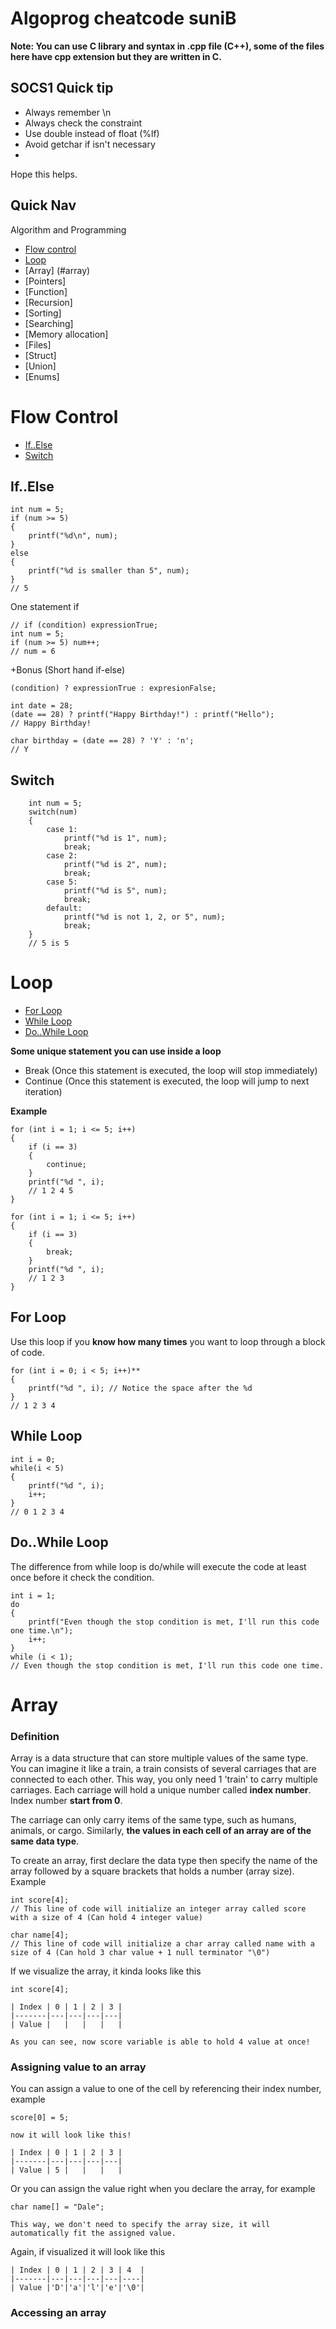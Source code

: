 # Algoprog cheatcode suniB

**Note: You can use C library and syntax in .cpp file (C++), some of the files here have cpp extension but they are written in C.**

## SOCS1 Quick tip

- Always remember \n
- Always check the constraint
- Use double instead of float (%lf)
- Avoid getchar if isn't necessary
- 

Hope this helps.

## Quick Nav

Algorithm and Programming

- [Flow control](#flow-control)
- [Loop](#loop)
- [Array] (#array)
- [Pointers]
- [Function]
- [Recursion]
- [Sorting]
- [Searching]
- [Memory allocation]
- [Files]
- [Struct]
- [Union]
- [Enums]

# Flow Control

- [If..Else](#ifelse)
- [Switch](#switch)

## If..Else

```
int num = 5;
if (num >= 5)
{
    printf("%d\n", num);
}
else
{
    printf("%d is smaller than 5", num);
}
// 5
```

One statement if

```
// if (condition) expressionTrue;
int num = 5;
if (num >= 5) num++;
// num = 6
```

+Bonus (Short hand if-else)

```
(condition) ? expressionTrue : expresionFalse;

int date = 28;
(date == 28) ? printf("Happy Birthday!") : printf("Hello");
// Happy Birthday!

char birthday = (date == 28) ? 'Y' : 'n';
// Y
```

## Switch

```
    int num = 5;
    switch(num)
    {
        case 1:
            printf("%d is 1", num);
            break;
        case 2:
            printf("%d is 2", num);
            break;
        case 5:
            printf("%d is 5", num);
            break;
        default:
            printf("%d is not 1, 2, or 5", num);
            break;
    }
    // 5 is 5
```

# Loop

- [For Loop](#for-loop)
- [While Loop](#while-loop)
- [Do..While Loop](#dowhile-loop)

**Some unique statement you can use inside a loop**
- Break (Once this statement is executed, the loop will stop immediately)
- Continue (Once this statement is executed, the loop will jump to next iteration)

**Example**
```
for (int i = 1; i <= 5; i++)
{
    if (i == 3)
    {
        continue;
    }
    printf("%d ", i); 
    // 1 2 4 5 
}

for (int i = 1; i <= 5; i++)
{
    if (i == 3)
    {
        break;
    }
    printf("%d ", i);
    // 1 2 3
}
```

## For Loop

Use this loop if you **know how many times** you want to loop through a block of code.

```
for (int i = 0; i < 5; i++)**
{
    printf("%d ", i); // Notice the space after the %d
}
// 1 2 3 4
```

## While Loop

```
int i = 0;
while(i < 5)
{
    printf("%d ", i);
    i++;
}
// 0 1 2 3 4
```

## Do..While Loop

The difference from while loop is do/while will execute the code at least once before it check the condition.

```
int i = 1;
do
{
    printf("Even though the stop condition is met, I'll run this code one time.\n");
    i++;
}
while (i < 1);
// Even though the stop condition is met, I'll run this code one time.
```

# Array
### Definition
Array is a data structure that can store multiple values of the same type. You can imagine it like a train, a train consists of several carriages that are connected to each other. This way, you only need 1 'train' to carry multiple carriages. Each carriage will hold a unique number called **index number**. Index number **start from 0**.

The carriage can only carry items of the same type, such as humans, animals, or cargo. Similarly, **the values in each cell of an array are of the same data type**.

To create an array, first declare the data type then specify the name of the array followed by a square brackets that holds a number (array size). Example
```
int score[4];
// This line of code will initialize an integer array called score with a size of 4 (Can hold 4 integer value)

char name[4];
// This line of code will initialize a char array called name with a size of 4 (Can hold 3 char value + 1 null terminator "\0")
```

If we visualize the array, it kinda looks like this
```
int score[4];

| Index | 0 | 1 | 2 | 3 |
|-------|---|---|---|---|
| Value |   |   |   |   |

As you can see, now score variable is able to hold 4 value at once!
```
### Assigning value to an array
You can assign a value to one of the cell by referencing their index number, example
```
score[0] = 5;

now it will look like this!

| Index | 0 | 1 | 2 | 3 |
|-------|---|---|---|---|
| Value | 5 |   |   |   |
```
Or you can assign the value right when you declare the array, for example
```
char name[] = "Dale";

This way, we don't need to specify the array size, it will automatically fit the assigned value.
```

Again, if visualized it will look like this
```
| Index | 0 | 1 | 2 | 3 | 4  |
|-------|---|---|---|---|----|
| Value |'D'|'a'|'l'|'e'|'\0'|
```

### Accessing an array
